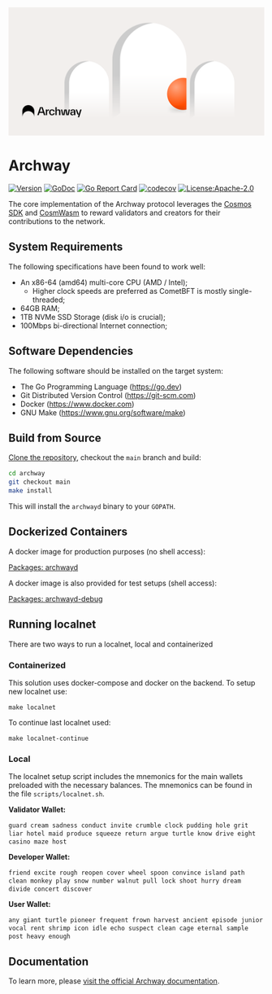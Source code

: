 ![](https://github.com/archway-network/archway/blob/main/banner.png)

# Archway

[![Version](https://img.shields.io/github/v/tag/archway-network/archway.svg?sort=semver&style=flat-square)](https://github.com/archway-network/archway/releases/latest)
[![GoDoc](https://img.shields.io/badge/godoc-reference-blue?style=flat-square&logo=go)](https://pkg.go.dev/github.com/archway-network/archway)
[![Go Report Card](https://goreportcard.com/badge/github.com/archway-network/archway)](https://goreportcard.com/report/github.com/archway-network/archway)
[![codecov](https://codecov.io/gh/archway-network/archway/branch/master/graph/badge.svg)](https://codecov.io/gh/archway-network/archway)
[![License:Apache-2.0](https://img.shields.io/github/license/archway-network/archway.svg?style=flat-square)](https://github.com/archway-network/archway/LICENSE)

The core implementation of the Archway protocol leverages the [Cosmos SDK](https://cosmos.network) and [CosmWasm](https://cosmwasm.com) to reward validators and creators for their contributions to the network.

## System Requirements

The following specifications have been found to work well:

- An x86-64 (amd64) multi-core CPU (AMD / Intel);
  - Higher clock speeds are preferred as CometBFT is mostly single-threaded;
- 64GB RAM;
- 1TB NVMe SSD Storage (disk i/o is crucial);
- 100Mbps bi-directional Internet connection;

## Software Dependencies

The following software should be installed on the target system:

- The Go Programming Language (<https://go.dev>)
- Git Distributed Version Control (<https://git-scm.com>)
- Docker (<https://www.docker.com>)
- GNU Make (<https://www.gnu.org/software/make>)

## Build from Source

[Clone the repository](https://github.com/archway-network/archway), checkout the `main` branch and build:

```sh
cd archway
git checkout main
make install
```

This will install the `archwayd` binary to your `GOPATH`.

## Dockerized Containers

A docker image for production purposes (no shell access):

[Packages: archwayd](https://github.com/orgs/archway-network/packages/container/package/archwayd)

A docker image is also provided for test setups (shell access):

[Packages: archwayd-debug](https://github.com/orgs/archway-network/packages/container/package/archwayd-dev)

## Running localnet

There are two ways to run a localnet, local and containerized

### Containerized

This solution uses docker-compose and docker on the backend.
To setup new localnet use:

```
make localnet
```

To continue last localnet used:

```
make localnet-continue
```

### Local

The localnet setup script includes the mnemonics for the main wallets preloaded with the necessary balances. The mnemonics can be found in the file `scripts/localnet.sh`.

**Validator Wallet:**
```
guard cream sadness conduct invite crumble clock pudding hole grit liar hotel maid produce squeeze return argue turtle know drive eight casino maze host
```

**Developer Wallet:**
```
friend excite rough reopen cover wheel spoon convince island path clean monkey play snow number walnut pull lock shoot hurry dream divide concert discover
```

**User Wallet:**
```
any giant turtle pioneer frequent frown harvest ancient episode junior vocal rent shrimp icon idle echo suspect clean cage eternal sample post heavy enough
```

## Documentation

To learn more, please [visit the official Archway documentation](https://docs.archway.io).